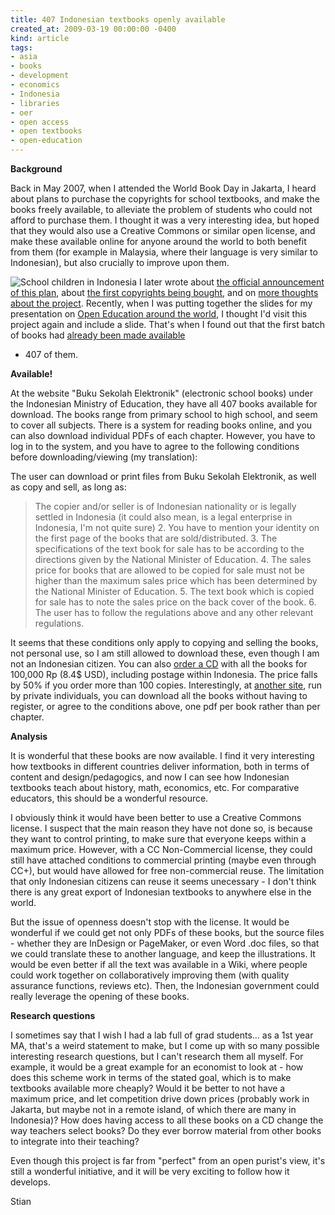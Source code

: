 ```yaml
---
title: 407 Indonesian textbooks openly available
created_at: 2009-03-19 00:00:00 -0400
kind: article
tags:
- asia
- books
- development
- economics
- Indonesia
- libraries
- oer
- open access
- open textbooks
- open-education
---
```


**Background**

Back in May 2007, when I attended the World Book Day in Jakarta, I heard
about plans to purchase the copyrights for school textbooks, and make
the books freely available, to alleviate the problem of students who
could not afford to purchase them. I thought it was a very interesting
idea, but hoped that they would also use a Creative Commons or similar
open license, and make these available online for anyone around the
world to both benefit from them (for example in Malaysia, where their
language is very similar to Indonesian), but also crucially to improve
upon them.

![ School children in
Indonesia](http://reganmian.net/blog/wp-content/uploads/2009/03/picture-20-300x204.png)
I later wrote about [the official announcement of this
plan](http://reganmian.net/blog/2008/02/08/indonesian-government-wants-to-buy-text-book-copyrights/),
about [the first copyrights being
bought](http://reganmian.net/blog/2008/04/07/indonesian-text-books-first-copyrights-bought/),
and on [more thoughts about the
project](http://reganmian.net/blog/2008/04/07/more-thoughts-on-indonesian-project-to-buy-copyrights/).
Recently, when I was putting together the slides for my presentation on
[Open Education around the
world](http://reganmian.net/blog/2009/03/16/open-education-around-the-world-presentation-at-oise/),
I thought I'd visit this project again and include a slide. That's when
I found out that the first batch of books had [already been made
available](http://reganmian.net/blog/2009/03/16/open-education-around-the-world-presentation-at-oise/)
- 407 of them.


**Available!**

At the website "Buku Sekolah Elektronik" (electronic
school books) under the Indonesian Ministry of Education, they have all
407 books available for download. The books range from primary school to
high school, and seem to cover all subjects. There is a system for
reading books online, and you can also download individual PDFs of each
chapter. However, you have to log in to the system, and you have to
agree to the following conditions before downloading/viewing (my
translation):

The user can download or print files from Buku Sekolah Elektronik, as
well as copy and sell, as long as:

> The copier and/or seller is of Indonesian nationality or is legally
> settled in Indonesia (it could also mean, is a legal enterprise in
> Indonesia, I'm not quite sure) 2. You have to mention your identity on
> the first page of the books that are sold/distributed. 3. The
> specifications of the text book for sale has to be according to the
> directions given by the National Minister of Education. 4. The sales
> price for books that are allowed to be copied for sale must not be
> higher than the maximum sales price which has been determined by the
> National Minister of Education. 5. The text book which is copied for
> sale has to note the sales price on the back cover of the book. 6. The
> user has to follow the regulations above and any other relevant
> regulations.

It seems that these conditions only apply to copying and selling the
books, not personal use, so I am still allowed to download these, even
though I am not an Indonesian citizen. You can also [order a
CD](http://www.diknas.info/pemesanan) with all the books for 100,000 Rp
(8.4\$ USD), including postage within Indonesia. The price falls by 50%
if you order more than 100 copies. Interestingly, at [another
site](http://www.diknas.info/), run by private individuals, you can
download all the books without having to register, or agree to the
conditions above, one pdf per book rather than per chapter.

**Analysis**

It is wonderful that these books are now available. I find
it very interesting how textbooks in different countries deliver
information, both in terms of content and design/pedagogics, and now I
can see how Indonesian textbooks teach about history, math, economics,
etc. For comparative educators, this should be a wonderful resource.

I obviously think it would have been better to use a Creative Commons
license. I suspect that the main reason they have not done so, is
because they want to control printing, to make sure that everyone keeps
within a maximum price. However, with a CC Non-Commercial license, they
could still have attached conditions to commercial printing (maybe even
through CC+), but would have allowed for free non-commercial reuse. The
limitation that only Indonesian citizens can reuse it seems unecessary -
I don't think there is any great export of Indonesian textbooks to
anywhere else in the world.

But the issue of openness doesn't stop with the license. It would be
wonderful if we could get not only PDFs of these books, but the source
files - whether they are InDesign or PageMaker, or even Word .doc files,
so that we could translate these to another language, and keep the
illustrations. It would be even better if all the text was available in
a Wiki, where people could work together on collaboratively improving
them (with quality assurance functions, reviews etc). Then, the
Indonesian government could really leverage the opening of these books.

**Research questions**

I sometimes say that I wish I had a lab full of
grad students... as a 1st year MA, that's a weird statement to make, but
I come up with so many possible interesting research questions, but I
can't research them all myself. For example, it would be a great example
for an economist to look at - how does this scheme work in terms of the
stated goal, which is to make textbooks available more cheaply? Would it
be better to not have a maximum price, and let competition drive down
prices (probably work in Jakarta, but maybe not in a remote island, of
which there are many in Indonesia)? How does having access to all these
books on a CD change the way teachers select books? Do they ever borrow
material from other books to integrate into their teaching?

Even though this project is far from "perfect" from an open purist's
view, it's still a wonderful initiative, and it will be very exciting to
follow how it develops.

Stian
